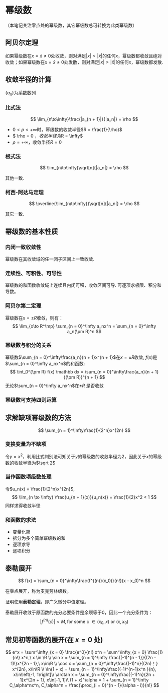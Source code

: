 # 幂级数

（本笔记关注零点处的幂级数，其它幂级数总可转换为此类幂级数）

## 阿贝尔定理

如果幂级数在$x = \bar x \ne 0$处收敛，则对满足$|x| \lt |\bar x|$的任何$x$，幂级数都收敛且绝对收敛；如果幂级数在$x = \bar x \ne 0$处发散，则对满足$|x| \gt |\bar x|$的任何$x$，幂级数都发散.

## 收敛半径的计算

$\{a_n\}$为系数数列

### 比式法

$$
\lim_{n\to\infty}\frac{|a_{n + 1}|}{|a_n|} = \rho
$$

- $0 \lt \rho \lt +\infty$时，幂级数的收敛半径$R = \frac{1}{\rho}$
- $ \rho = 0 $，收敛半径为$R = \infty$
- $\rho = +\infty$，收敛半径$R = 0$

### 根式法

$$
\lim_{n\to\infty}\sqrt[n]{|a_n|} = \rho
$$

其他一致.

### 柯西-阿达马定理

$$
\overline{\lim_{n\to\infty}}\sqrt[n]{|a_n|} = \rho
$$

其它一致.

## 幂级数的基本性质

### 内闭一致收敛性

幂级数在其收敛域的任一闭子区间上一致收敛.

### 连续性、可积性、可导性

幂级数的和函数收敛域上连续且内闭可积，收敛区间可导. 可逐项求极限、积分和导数。

### 阿贝尔第二定理

幂级数在$x = \pm R$收敛，则有：
$$
\lim_{x\to R^\mp} \sum_{n = 0}^\infty a_nx^n = \sum_{n = 0}^\infty a_n(\pm R)^n
$$

### 幂级数与积分的关系

幂级数$\sum_{n = 0}^\infty\frac{a_n}{n + 1}x^{n + 1}$在$x = \pm R$收敛, $f(x)$是$\sum_{n = 0}^\infty a_nx^n$的和函数:
$$
\int_0^{\pm R} f(x) \mathbb dx = \sum_{n = 0}^\infty\frac{a_n}{n + 1} {(\pm R)}^{n + 1}
$$
无论$\sum_{n = 0}^\infty a_nx^n$在$\pm R$ 是否收敛

### 幂级数可支持四则运算

## 求解缺项幂级数的方法

$$
\sum_{n = 1}^\infty\frac{1}{2^n}x^{2n}
$$

### 变换变量为不缺项

令$y = x^2$，利用比式判别法可知关于$y$的幂级数的收敛半径为$2$，因此关于$x$的幂级数的收敛半径为$\sqrt 2$

### 当作函数项级数处理

令$u_n(x) = \frac{1}{2^n}x^{2n}$, 
$$
\lim_{n \to \infty} \frac{u_{n + 1}(x)}{u_n(x)} = \frac{1}{2}x^2 < 1
$$
同样求得收敛半径

### 和函数的求法

- 变量化简
- 拆分为多个简单幂级数的和
- 逐项求导
- 逐项积分

## 泰勒展开

$$
f(x) = \sum_{n = 0}^\infty\frac{f^{(n)}(x_0)}{n!}(x - x_0)^n
$$

在零点展开，称为麦克劳林级数。

证明使用**泰勒定理**，即广义微分中值定理。

泰勒展开收敛于原函数的充分必要条件是余项等于$0$，因此一个充分条件为：
$$
|f^{(n)}(c)| < M, \text{for some c $\in (x_0, x)$ or $(x, x_0)$}
$$

## 常见初等函数的展开(在 $x = 0$ 处)

$$
e^x = \sum^\infty_{x = 0} \frac{e^0}{n!} x^n = \sum^\infty_{x = 0} \frac{1}{n!} x^n,\ x \in \R \\
\sin x = \sum_{n = 1}^\infty \frac{(-1)^{n - 1}}{(2n - 1)!}x^{2n - 1},\ x\in\R \\
\cos x = \sum_{n = 0}^\infty\frac{(-1)^n}{(2n)！} x^{2n}, x\in\R \\
\ln(1 + x) = \sum_{n = 1}^\infty\frac{(-1)^{n-1}x^n }{n}, x\in\left(-1, 1\right]\\
\arctan x = \sum_{n = 0}^\infty\frac{(-1)^n}{2n + 1}x^{2n + 1}, x\in[-1, 1]\\
(1 + x)^\alpha = 1 + \sum_{n = 1}^\infty C_\alpha^nx^n, C_\alpha^n = \frac{\prod_{i = 0}^{n - 1}(\alpha - i)}{n!}
$$

